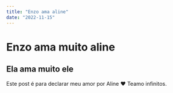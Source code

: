 ```yaml
---
title: "Enzo ama aline"
date: "2022-11-15"
---
```


# Enzo ama muito aline
## Ela ama muito ele

Este post é para declarar meu amor por Aline ❤
Teamo infinitos.
